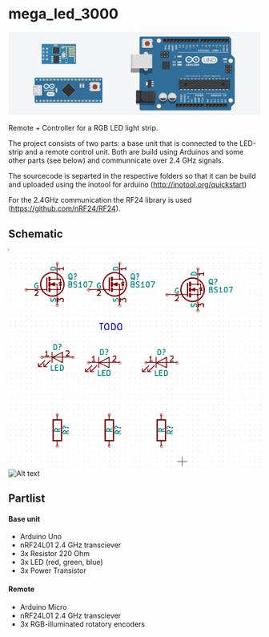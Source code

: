 # mega_led_3000

![Alt text](images/title.png?raw=true "Title")

Remote + Controller for a RGB LED light strip.

The project consists of two parts: a base unit that is connected to the LED-strip and a remote control unit. Both are build using Arduinos and some other parts (see below) and communnicate over 2.4 GHz signals.

The sourcecode is separted in the respective folders so that it can be build and uploaded using the inotool for arduino (http://inotool.org/quickstart)

For the 2.4GHz communication the RF24 library is used (https://github.com/nRF24/RF24).

## Schematic
![Alt text](images/schematic_base.png?raw=true "Schemaric Base")
![Alt text](images/schemaric_remote.png?raw=true "Schemaric Remote")


## Partlist

#### Base unit
- Arduino Uno
- nRF24L01 2.4 GHz transciever
- 3x Resistor 220 Ohm
- 3x LED (red, green, blue)
- 3x Power Transistor

#### Remote
- Arduino Micro
- nRF24L01 2.4 GHz transciever
- 3x RGB-illuminated rotatory encoders

